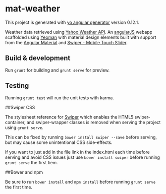 # mat-weather

This project is generated with [yo angular generator](https://github.com/yeoman/generator-angular)
version 0.12.1.

Weather data retrieved using [Yahoo Weather API](https://developer.yahoo.com/weather/archive.html). An [angularJS](https://angularjs.org/) webapp scaffolded using [Yeoman](https://yeoman.io/) with material design elements built with support from the [Angular Material](https://material.angularjs.org/latest/) and [Swiper - Mobile Touch Slider](http://www.idangero.us/?content=article&id=45#.VndyXJODGko).

## Build & development

Run `grunt` for building and `grunt serve` for preview.

## Testing

Running `grunt test` will run the unit tests with karma.

##Swiper CSS

The stylesheet reference for [Swiper](http://www.idangero.us/?content=article&id=45#.VndyXJODGko) which enables the HTML5 swiper-container, and swiper-wrapper classes is removed when serving the project using `grunt serve`.

This can be fixed by running `bower install swiper --save` before serving, but may cause some unintentional CSS side-effects.

If you want to just add in the file link in the index.html each time before serving and avoid CSS issues just use `bower install swiper` before running `grunt serve` the first tiem.

##Bower and npm

Be sure to run `bower install` and `npm install` before running `grunt serve` the first time.
